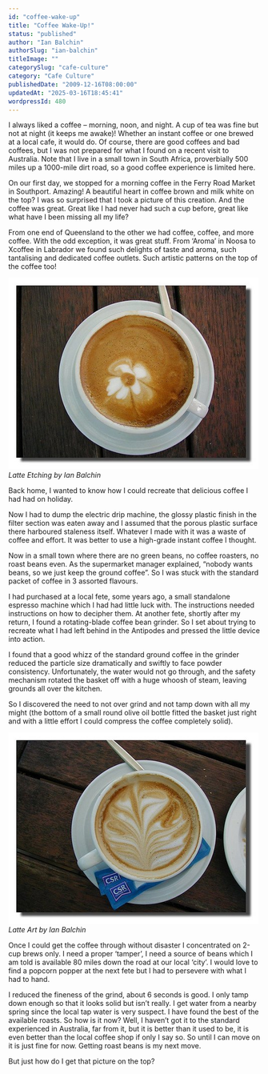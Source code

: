 ```yaml
---
id: "coffee-wake-up"
title: "Coffee Wake-Up!"
status: "published"
author: "Ian Balchin"
authorSlug: "ian-balchin"
titleImage: ""
categorySlug: "cafe-culture"
category: "Cafe Culture"
publishedDate: "2009-12-16T08:00:00"
updatedAt: "2025-03-16T18:45:41"
wordpressId: 480
---
```


I always liked a coffee – morning, noon, and night. A cup of tea was fine but not at night (it keeps me awake)! Whether an instant coffee or one brewed at a local cafe, it would do. Of course, there are good coffees and bad coffees, but I was not prepared for what I found on a recent visit to Australia. Note that I live in a small town in South Africa, proverbially 500 miles up a 1000-mile dirt road, so a good coffee experience is limited here.

On our first day, we stopped for a morning coffee in the Ferry Road Market in Southport. Amazing! A beautiful heart in coffee brown and milk white on the top? I was so surprised that I took a picture of this creation. And the coffee was great. Great like I had never had such a cup before, great like what have I been missing all my life?

From one end of Queensland to the other we had coffee, coffee, and more coffee. With the odd exception, it was great stuff. From ‘Aroma’ in Noosa to Xcoffee in Labrador we found such delights of taste and aroma, such tantalising and dedicated coffee outlets. Such artistic patterns on the top of the coffee too!

![Latte Etching by Ian Balchin](latte-art-flower-ian1.jpg)  
_Latte Etching by Ian Balchin_

Back home, I wanted to know how I could recreate that delicious coffee I had had on holiday.

Now I had to dump the electric drip machine, the glossy plastic finish in the filter section was eaten away and I assumed that the porous plastic surface there harboured staleness itself. Whatever I made with it was a waste of coffee and effort. It was better to use a high-grade instant coffee I thought.

Now in a small town where there are no green beans, no coffee roasters, no roast beans even. As the supermarket manager explained, “nobody wants beans, so we just keep the ground coffee”. So I was stuck with the standard packet of coffee in 3 assorted flavours.

I had purchased at a local fete, some years ago, a small standalone espresso machine which I had had little luck with. The instructions needed instructions on how to decipher them. At another fete, shortly after my return, I found a rotating-blade coffee bean grinder. So I set about trying to recreate what I had left behind in the Antipodes and pressed the little device into action.

I found that a good whizz of the standard ground coffee in the grinder reduced the particle size dramatically and swiftly to face powder consistency. Unfortunately, the water would not go through, and the safety mechanism rotated the basket off with a huge whoosh of steam, leaving grounds all over the kitchen.

So I discovered the need to not over grind and not tamp down with all my might (the bottom of a small round olive oil bottle fitted the basket just right and with a little effort I could compress the coffee completely solid).

![Latte Art by Ian Balchin](latte-etching-sweetner.jpg)  
_Latte Art by Ian Balchin_

Once I could get the coffee through without disaster I concentrated on 2-cup brews only. I need a proper ‘tamper’, I need a source of beans which I am told is available 80 miles down the road at our local ‘city’. I would love to find a popcorn popper at the next fete but I had to persevere with what I had to hand.

I reduced the fineness of the grind, about 6 seconds is good. I only tamp down enough so that it looks solid but isn’t really. I get water from a nearby spring since the local tap water is very suspect. I have found the best of the available roasts. So how is it now? Well, I haven’t got it to the standard experienced in Australia, far from it, but it is better than it used to be, it is even better than the local coffee shop if only I say so. So until I can move on it is just fine for now. Getting roast beans is my next move.

But just how do I get that picture on the top?
